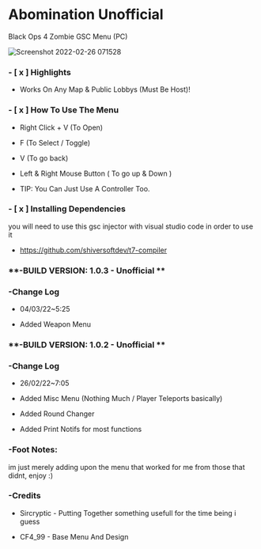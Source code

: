 # Abomination Unofficial
Black Ops 4 Zombie GSC Menu (PC)

![Screenshot 2022-02-26 071528](https://user-images.githubusercontent.com/48811414/155833996-c46c6414-0e74-494b-b9db-baf6504b8af0.png)

### **- [ x ] Highlights**
- Works On Any Map & Public Lobbys (Must Be Host)!


### **- [ x ] How To Use The Menu**

- Right Click + V (To Open)
- F (To Select / Toggle)
- V (To go back)
- Left & Right Mouse Button ( To go up & Down )

- TIP: You Can Just Use A Controller Too.

### **- [ x ] Installing Dependencies**

you will need to use this gsc injector with visual studio code in order to use it
- https://github.com/shiversoftdev/t7-compiler

### **-BUILD VERSION: 1.0.3 - Unofficial **

### **-Change Log**
- 04/03/22~5:25

- Added Weapon Menu

### **-BUILD VERSION: 1.0.2 - Unofficial **

### **-Change Log**
- 26/02/22~7:05

- Added Misc Menu (Nothing Much / Player Teleports basically)
- Added Round Changer
- Added Print Notifs for most functions


### **-Foot Notes:**
im just merely adding upon the menu that worked for me from those that didnt,  enjoy :)

### **-Credits**

- Sircryptic - Putting Together something usefull for the time being i guess

- CF4_99 - Base Menu And Design
